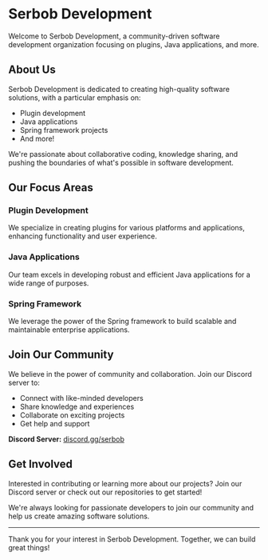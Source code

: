 # Serbob Development

Welcome to Serbob Development, a community-driven software development organization focusing on plugins, Java applications, and more.

## About Us

Serbob Development is dedicated to creating high-quality software solutions, with a particular emphasis on:

- Plugin development
- Java applications
- Spring framework projects
- And more!

We're passionate about collaborative coding, knowledge sharing, and pushing the boundaries of what's possible in software development.

## Our Focus Areas

### Plugin Development
We specialize in creating plugins for various platforms and applications, enhancing functionality and user experience.

### Java Applications
Our team excels in developing robust and efficient Java applications for a wide range of purposes.

### Spring Framework
We leverage the power of the Spring framework to build scalable and maintainable enterprise applications.

## Join Our Community

We believe in the power of community and collaboration. Join our Discord server to:

- Connect with like-minded developers
- Share knowledge and experiences
- Collaborate on exciting projects
- Get help and support

**Discord Server:** [discord.gg/serbob](https://discord.gg/serbob)

## Get Involved

Interested in contributing or learning more about our projects? Join our Discord server or check out our repositories to get started!

We're always looking for passionate developers to join our community and help us create amazing software solutions.

---

Thank you for your interest in Serbob Development. Together, we can build great things!

